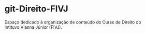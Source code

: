 # git-Direito-FIVJ
Espaço dedicado à organização de conteúdo do Curso de Direito do Intituvo Vianna Júnior (FIVJ).
